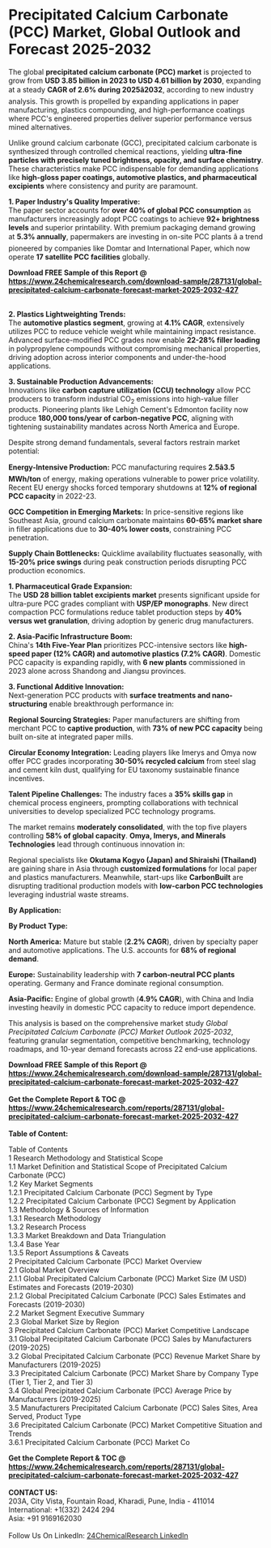 <h1>Precipitated Calcium Carbonate (PCC) Market, Global Outlook and Forecast 2025-2032</h1><p>The global <strong>precipitated calcium carbonate (PCC) market</strong> is projected to grow from <strong>USD 3.85 billion in 2023 to USD 4.61 billion by 2030</strong>, expanding at a steady <strong>CAGR of 2.6% during 2025â2032</strong>, according to new industry analysis. This growth is propelled by expanding applications in paper manufacturing, plastics compounding, and high-performance coatings where PCC's engineered properties deliver superior performance versus mined alternatives.</p><p>Unlike ground calcium carbonate (GCC), precipitated calcium carbonate is synthesized through controlled chemical reactions, yielding <strong>ultra-fine particles with precisely tuned brightness, opacity, and surface chemistry</strong>. These characteristics make PCC indispensable for demanding applications like <strong>high-gloss paper coatings, automotive plastics, and pharmaceutical excipients</strong> where consistency and purity are paramount.</p><p><strong>1. Paper Industry's Quality Imperative:</strong><br>
The paper sector accounts for <strong>over 40% of global PCC consumption</strong> as manufacturers increasingly adopt PCC coatings to achieve <strong>92+ brightness levels</strong> and superior printability. With premium packaging demand growing at <strong>5.3% annually</strong>, papermakers are investing in on-site PCC plants â a trend pioneered by companies like Domtar and International Paper, which now operate <strong>17 satellite PCC facilities</strong> globally.</p><div><b>Download FREE Sample of this Report @ 
            <a href="https://www.24chemicalresearch.com/download-sample/287131/global-precipitated-calcium-carbonate-forecast-market-2025-2032-427">
            https://www.24chemicalresearch.com/download-sample/287131/global-precipitated-calcium-carbonate-forecast-market-2025-2032-427</a></b></div><br><p><strong>2. Plastics Lightweighting Trends:</strong><br>
The <strong>automotive plastics segment</strong>, growing at <strong>4.1% CAGR</strong>, extensively utilizes PCC to reduce vehicle weight while maintaining impact resistance. Advanced surface-modified PCC grades now enable <strong>22-28% filler loading</strong> in polypropylene compounds without compromising mechanical properties, driving adoption across interior components and under-the-hood applications.</p><p><strong>3. Sustainable Production Advancements:</strong><br>
Innovations like <strong>carbon capture utilization (CCU) technology</strong> allow PCC producers to transform industrial CO<sub>2</sub> emissions into high-value filler products. Pioneering plants like Lehigh Cement's Edmonton facility now produce <strong>180,000 tons/year of carbon-negative PCC</strong>, aligning with tightening sustainability mandates across North America and Europe.</p><p>Despite strong demand fundamentals, several factors restrain market potential:</p><p><strong>Energy-Intensive Production:</strong> PCC manufacturing requires <strong>2.5â3.5 MWh/ton</strong> of energy, making operations vulnerable to power price volatility. Recent EU energy shocks forced temporary shutdowns at <strong>12% of regional PCC capacity</strong> in 2022-23.</p><p><strong>GCC Competition in Emerging Markets:</strong> In price-sensitive regions like Southeast Asia, ground calcium carbonate maintains <strong>60-65% market share</strong> in filler applications due to <strong>30-40% lower costs</strong>, constraining PCC penetration.</p><p><strong>Supply Chain Bottlenecks:</strong> Quicklime availability fluctuates seasonally, with <strong>15-20% price swings</strong> during peak construction periods disrupting PCC production economics.</p><p><strong>1. Pharmaceutical Grade Expansion:</strong><br>
The <strong>USD 28 billion tablet excipients market</strong> presents significant upside for ultra-pure PCC grades compliant with <strong>USP/EP monographs</strong>. New direct compaction PCC formulations reduce tablet production steps by <strong>40% versus wet granulation</strong>, driving adoption by generic drug manufacturers.</p><p><strong>2. Asia-Pacific Infrastructure Boom:</strong><br>
China's <strong>14th Five-Year Plan</strong> prioritizes PCC-intensive sectors like <strong>high-speed paper (12% CAGR) and automotive plastics (7.2% CAGR)</strong>. Domestic PCC capacity is expanding rapidly, with <strong>6 new plants</strong> commissioned in 2023 alone across Shandong and Jiangsu provinces.</p><p><strong>3. Functional Additive Innovation:</strong><br>
Next-generation PCC products with <strong>surface treatments and nano-structuring</strong> enable breakthrough performance in:
</p><p><strong>Regional Sourcing Strategies:</strong> Paper manufacturers are shifting from merchant PCC to <strong>captive production</strong>, with <strong>73% of new PCC capacity</strong> being built on-site at integrated paper mills.</p><p><strong>Circular Economy Integration:</strong> Leading players like Imerys and Omya now offer PCC grades incorporating <strong>30-50% recycled calcium</strong> from steel slag and cement kiln dust, qualifying for EU taxonomy sustainable finance incentives.</p><p><strong>Talent Pipeline Challenges:</strong> The industry faces a <strong>35% skills gap</strong> in chemical process engineers, prompting collaborations with technical universities to develop specialized PCC technology programs.</p><p>The market remains <strong>moderately consolidated</strong>, with the top five players controlling <strong>58% of global capacity</strong>. <strong>Omya, Imerys, and Minerals Technologies</strong> lead through continuous innovation in:</p><p>Regional specialists like <strong>Okutama Kogyo (Japan) and Shiraishi (Thailand)</strong> are gaining share in Asia through <strong>customized formulations</strong> for local paper and plastics manufacturers. Meanwhile, start-ups like <strong>CarbonBuilt</strong> are disrupting traditional production models with <strong>low-carbon PCC technologies</strong> leveraging industrial waste streams.</p><p><strong>By Application:</strong></p><p><strong>By Product Type:</strong></p><p><strong>North America:</strong> Mature but stable (<strong>2.2% CAGR</strong>), driven by specialty paper and automotive applications. The U.S. accounts for <strong>68% of regional demand</strong>.</p><p><strong>Europe:</strong> Sustainability leadership with <strong>7 carbon-neutral PCC plants</strong> operating. Germany and France dominate regional consumption.</p><p><strong>Asia-Pacific:</strong> Engine of global growth (<strong>4.9% CAGR</strong>), with China and India investing heavily in domestic PCC capacity to reduce import dependence.</p><p>This analysis is based on the comprehensive market study <em>Global Precipitated Calcium Carbonate (PCC) Market Outlook 2025-2032</em>, featuring granular segmentation, competitive benchmarking, technology roadmaps, and 10-year demand forecasts across 22 end-use applications.</p><div><b>Download FREE Sample of this Report @ 
            <a href="https://www.24chemicalresearch.com/download-sample/287131/global-precipitated-calcium-carbonate-forecast-market-2025-2032-427">
            https://www.24chemicalresearch.com/download-sample/287131/global-precipitated-calcium-carbonate-forecast-market-2025-2032-427</a></b></div><br><div><b>Get the Complete Report & TOC @ 
            <a href="https://www.24chemicalresearch.com/reports/287131/global-precipitated-calcium-carbonate-forecast-market-2025-2032-427">
            https://www.24chemicalresearch.com/reports/287131/global-precipitated-calcium-carbonate-forecast-market-2025-2032-427</a></b></div><br>
            <b>Table of Content:</b><p>Table of Contents<br />
1 Research Methodology and Statistical Scope<br />
1.1 Market Definition and Statistical Scope of Precipitated Calcium Carbonate (PCC)<br />
1.2 Key Market Segments<br />
1.2.1 Precipitated Calcium Carbonate (PCC) Segment by Type<br />
1.2.2 Precipitated Calcium Carbonate (PCC) Segment by Application<br />
1.3 Methodology & Sources of Information<br />
1.3.1 Research Methodology<br />
1.3.2 Research Process<br />
1.3.3 Market Breakdown and Data Triangulation<br />
1.3.4 Base Year<br />
1.3.5 Report Assumptions & Caveats<br />
2 Precipitated Calcium Carbonate (PCC) Market Overview<br />
2.1 Global Market Overview<br />
2.1.1 Global Precipitated Calcium Carbonate (PCC) Market Size (M USD) Estimates and Forecasts (2019-2030)<br />
2.1.2 Global Precipitated Calcium Carbonate (PCC) Sales Estimates and Forecasts (2019-2030)<br />
2.2 Market Segment Executive Summary<br />
2.3 Global Market Size by Region<br />
3 Precipitated Calcium Carbonate (PCC) Market Competitive Landscape<br />
3.1 Global Precipitated Calcium Carbonate (PCC) Sales by Manufacturers (2019-2025)<br />
3.2 Global Precipitated Calcium Carbonate (PCC) Revenue Market Share by Manufacturers (2019-2025)<br />
3.3 Precipitated Calcium Carbonate (PCC) Market Share by Company Type (Tier 1, Tier 2, and Tier 3)<br />
3.4 Global Precipitated Calcium Carbonate (PCC) Average Price by Manufacturers (2019-2025)<br />
3.5 Manufacturers Precipitated Calcium Carbonate (PCC) Sales Sites, Area Served, Product Type<br />
3.6 Precipitated Calcium Carbonate (PCC) Market Competitive Situation and Trends<br />
3.6.1 Precipitated Calcium Carbonate (PCC) Market Co</p><div><b>Get the Complete Report & TOC @ 
            <a href="https://www.24chemicalresearch.com/reports/287131/global-precipitated-calcium-carbonate-forecast-market-2025-2032-427">
            https://www.24chemicalresearch.com/reports/287131/global-precipitated-calcium-carbonate-forecast-market-2025-2032-427</a></b></div><br><b>CONTACT US:</b><br>
            203A, City Vista, Fountain Road, Kharadi, Pune, India - 411014<br>
            International: +1(332) 2424 294<br>
            Asia: +91 9169162030 <br><br>
            Follow Us On LinkedIn: <a href="https://www.linkedin.com/company/24chemicalresearch/">24ChemicalResearch LinkedIn</a>